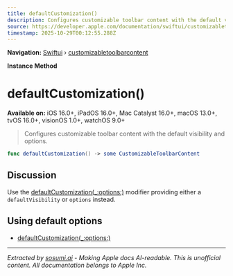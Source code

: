 ```yaml
---
title: defaultCustomization()
description: Configures customizable toolbar content with the default visibility and options.
source: https://developer.apple.com/documentation/swiftui/customizabletoolbarcontent/defaultcustomization()
timestamp: 2025-10-29T00:12:55.288Z
---
```


**Navigation:** [Swiftui](/documentation/swiftui) › [customizabletoolbarcontent](/documentation/swiftui/customizabletoolbarcontent)

**Instance Method**

# defaultCustomization()

**Available on:** iOS 16.0+, iPadOS 16.0+, Mac Catalyst 16.0+, macOS 13.0+, tvOS 16.0+, visionOS 1.0+, watchOS 9.0+

> Configures customizable toolbar content with the default visibility and options.

```swift
func defaultCustomization() -> some CustomizableToolbarContent
```

## Discussion

Use the [defaultCustomization(_:options:)](/documentation/swiftui/customizabletoolbarcontent/defaultcustomization(_:options:)) modifier providing either a `defaultVisibility` or `options` instead.

## Using default options

- [defaultCustomization(_:options:)](/documentation/swiftui/customizabletoolbarcontent/defaultcustomization(_:options:))

---

*Extracted by [sosumi.ai](https://sosumi.ai) - Making Apple docs AI-readable.*
*This is unofficial content. All documentation belongs to Apple Inc.*
